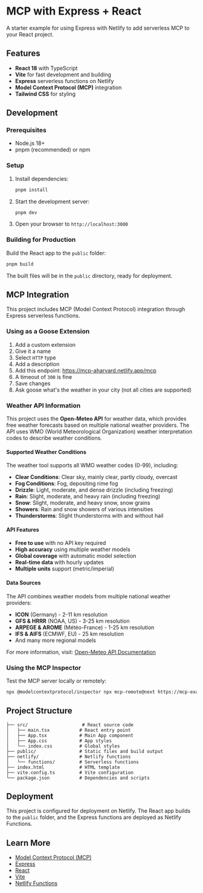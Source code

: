 # MCP with Express + React

A starter example for using Express with Netlify to add serverless MCP to your React project.

## Features

-   **React 18** with TypeScript
-   **Vite** for fast development and building
-   **Express** serverless functions on Netlify
-   **Model Context Protocol (MCP)** integration
-   **Tailwind CSS** for styling

## Development

### Prerequisites

-   Node.js 18+
-   pnpm (recommended) or npm

### Setup

1. Install dependencies:

    ```bash
    pnpm install
    ```

2. Start the development server:

    ```bash
    pnpm dev
    ```

3. Open your browser to `http://localhost:3000`

### Building for Production

Build the React app to the `public` folder:

```bash
pnpm build
```

The built files will be in the `public` directory, ready for deployment.

## MCP Integration

This project includes MCP (Model Context Protocol) integration through Express serverless functions.

### Using as a Goose Extension

1. Add a custom extension
1. Give it a name
1. Select `HTTP` type
1. Add a description
1. Add this endpoint: https://mcp-aharvard.netlify.app/mcp
1. A timeout of `300` is fine
1. Save changes
1. Ask goose what's the weather in your city (not all cities are supported)

### Weather API Information

This project uses the **Open-Meteo API** for weather data, which provides free weather forecasts based on multiple national weather providers. The API uses WMO (World Meteorological Organization) weather interpretation codes to describe weather conditions.

#### Supported Weather Conditions

The weather tool supports all WMO weather codes (0-99), including:

-   **Clear Conditions**: Clear sky, mainly clear, partly cloudy, overcast
-   **Fog Conditions**: Fog, depositing rime fog
-   **Drizzle**: Light, moderate, and dense drizzle (including freezing)
-   **Rain**: Slight, moderate, and heavy rain (including freezing)
-   **Snow**: Slight, moderate, and heavy snow, snow grains
-   **Showers**: Rain and snow showers of various intensities
-   **Thunderstorms**: Slight thunderstorms with and without hail

#### API Features

-   **Free to use** with no API key required
-   **High accuracy** using multiple weather models
-   **Global coverage** with automatic model selection
-   **Real-time data** with hourly updates
-   **Multiple units** support (metric/imperial)

#### Data Sources

The API combines weather models from multiple national weather providers:

-   **ICON** (Germany) - 2-11 km resolution
-   **GFS & HRRR** (NOAA, US) - 3-25 km resolution
-   **ARPEGE & AROME** (Météo-France) - 1-25 km resolution
-   **IFS & AIFS** (ECMWF, EU) - 25 km resolution
-   And many more regional models

For more information, visit: [Open-Meteo API Documentation](https://open-meteo.com/en/docs)

### Using the MCP Inspector

Test the MCP server locally or remotely:

```bash
npx @modelcontextprotocol/inspector npx mcp-remote@next https://mcp-example-express.netlify.app/mcp
```

## Project Structure

```
├── src/                    # React source code
│   ├── main.tsx           # React entry point
│   ├── App.tsx            # Main App component
│   ├── App.css            # App styles
│   └── index.css          # Global styles
├── public/                # Static files and build output
├── netlify/               # Netlify functions
│   └── functions/         # Serverless functions
├── index.html             # HTML template
├── vite.config.ts         # Vite configuration
└── package.json           # Dependencies and scripts
```

## Deployment

This project is configured for deployment on Netlify. The React app builds to the `public` folder, and the Express functions are deployed as Netlify Functions.

## Learn More

-   [Model Context Protocol (MCP)](https://modelcontextprotocol.io/)
-   [Express](https://expressjs.com/)
-   [React](https://react.dev/)
-   [Vite](https://vitejs.dev/)
-   [Netlify Functions](https://docs.netlify.com/functions/overview/)
